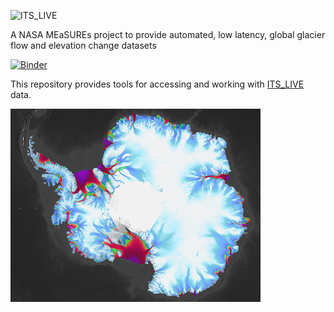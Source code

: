 ![ITS_LIVE](https://its-live-data.s3.amazonaws.com/documentation/ITS_LIVE_logo_transparent_wht.png)

A NASA MEaSUREs project to provide automated, low latency, global glacier flow and elevation change datasets

[![Binder](https://mybinder.org/badge_logo.svg)](https://mybinder.org/v2/gh/nasa-jpl/its_live/main?urlpath=lab/tree/notebooks)

This repository provides tools for accessing and working with [ITS_LIVE](https://its-live.jpl.nasa.gov/) data.

![ITS_LIVE](notebooks/its_live_antarctic_vel.jpg)

